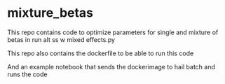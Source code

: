 # mixture_betas
This repo contains code to optimize parameters for single and mixture of betas in run alt ss w mixed effects.py

This repo also contains the dockerfile to be able to run this code

And an example notebook that sends the dockerimage to hail batch and runs the code

